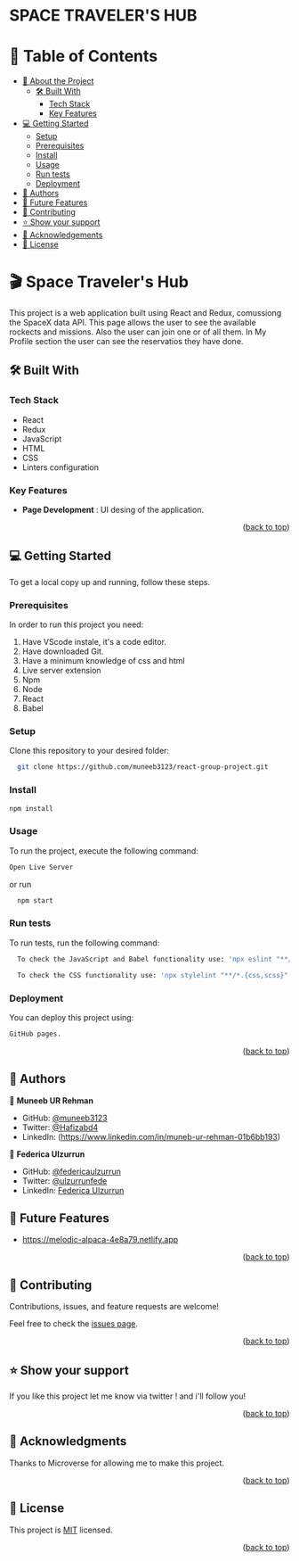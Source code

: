 # SPACE TRAVELER'S HUB

# 📗 Table of Contents

- [📖 About the Project](#about-project)
  - [🛠 Built With](#built-with)
    - [Tech Stack](#tech-stack)
    - [Key Features](#key-features)
- [💻 Getting Started](#getting-started)
  - [Setup](#setup)
  - [Prerequisites](#prerequisites)
  - [Install](#install)
  - [Usage](#usage)
  - [Run tests](#run-tests)
  - [Deployment](#deployment)
- [👥 Authors](#authors)
- [🔭 Future Features](#future-features)
- [🤝 Contributing](#contributing)
- [⭐️ Show your support](#support)
- [🙏 Acknowledgements](#acknowledgements)
- [📝 License](#license)



# 🎬 Space Traveler's Hub <a name="about-project"></a>

This project is a web application built using React and Redux, comussiong the SpaceX data API. This page allows the user to see the available rockects and missions. Also the user can join one or of all them. In My Profile section the user can see the reservatios they have done.

## 🛠 Built With <a name="built-with"></a>

### Tech Stack <a name="tech-stack"></a>

- React 
- Redux
- JavaScript
- HTML
- CSS
- Linters configuration

### Key Features <a name="key-features"></a>

- **Page Development** : UI desing of the application.

<p align="right">(<a href="#readme-top">back to top</a>)</p>

## 💻 Getting Started <a name="getting-started"></a>

To get a local copy up and running, follow these steps.

### Prerequisites

In order to run this project you need:
1. Have VScode instale, it's a code editor.
2. Have downloaded Git.
3. Have a minimum knowledge of css and html
4. Live server extension
5. Npm
6. Node
7. React
8. Babel

### Setup

Clone this repository to your desired folder:

```sh
  git clone https://github.com/muneeb3123/react-group-project.git
```

### Install

```sh
npm install
```

### Usage

To run the project, execute the following command:

```sh
Open Live Server
```
or run

```sh
  npm start
```

### Run tests

To run tests, run the following command:

```sh
  To check the JavaScript and Babel functionality use: 'npx eslint "**/*.{js,jsx}"'
```

```sh
  To check the CSS functionality use: 'npx stylelint "**/*.{css,scss}"'
```

### Deployment

You can deploy this project using:

```sh
GitHub pages.
```

<p align="right">(<a href="#readme-top">back to top</a>)</p>

## 👥 Authors <a name="authors"></a>

👤 **Muneeb UR Rehman**

- GitHub: [@muneeb3123](https://github.com/muneeb3123)
- Twitter: [@Hafizabd4](https://twitter.com/Hafizabd4)
- LinkedIn: (https://www.linkedin.com/in/muneb-ur-rehman-01b6bb193)

👤 **Federica Ulzurrun**

- GitHub: [@federicaulzurrun](https://github.com/federicaulzurrun)
- Twitter: [@ulzurrunfede](https://mobile.twitter.com/ulzurrunfede)
- LinkedIn: [Federica Ulzurrun](https://www.linkedin.com/in/federica-ulzurrun-293a86198)


## 🔭 Future Features <a name="future-features"></a>

- https://melodic-alpaca-4e8a79.netlify.app

<p align="right">(<a href="#readme-top">back to top</a>)</p>


## 🤝 Contributing <a name="contributing"></a>

Contributions, issues, and feature requests are welcome!

Feel free to check the [issues page](../../issues/).

<p align="right">(<a href="#readme-top">back to top</a>)</p>


## ⭐️ Show your support <a name="support"></a>

If you like this project let me know via twitter ! and i'll follow you!

<p align="right">(<a href="#readme-top">back to top</a>)</p>

## 🙏 Acknowledgments <a name="acknowledgements"></a>

Thanks to Microverse for allowing me to make this project.

<p align="right">(<a href="#readme-top">back to top</a>)</p>


## 📝 License <a name="license"></a>

This project is [MIT](./LICENSE) licensed.

<p align="right">(<a href="#readme-top">back to top</a>)</p>
